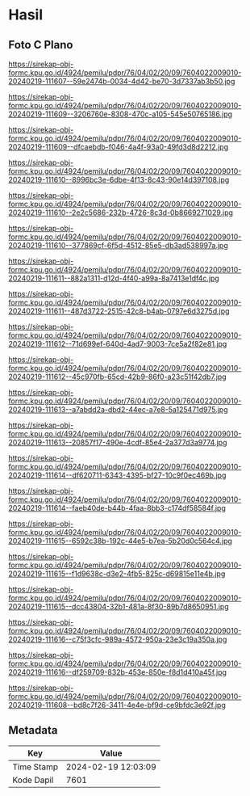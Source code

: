# Hasil

## Foto C Plano

https://sirekap-obj-formc.kpu.go.id/4924/pemilu/pdpr/76/04/02/20/09/7604022009010-20240219-111607--59e2474b-0034-4d42-be70-3d7337ab3b50.jpg

https://sirekap-obj-formc.kpu.go.id/4924/pemilu/pdpr/76/04/02/20/09/7604022009010-20240219-111609--3206760e-8308-470c-a105-545e50765186.jpg

https://sirekap-obj-formc.kpu.go.id/4924/pemilu/pdpr/76/04/02/20/09/7604022009010-20240219-111609--dfcaebdb-f046-4a4f-93a0-49fd3d8d2212.jpg

https://sirekap-obj-formc.kpu.go.id/4924/pemilu/pdpr/76/04/02/20/09/7604022009010-20240219-111610--8996bc3e-6dbe-4f13-8c43-90e14d397108.jpg

https://sirekap-obj-formc.kpu.go.id/4924/pemilu/pdpr/76/04/02/20/09/7604022009010-20240219-111610--2e2c5686-232b-4726-8c3d-0b8669271029.jpg

https://sirekap-obj-formc.kpu.go.id/4924/pemilu/pdpr/76/04/02/20/09/7604022009010-20240219-111610--377869cf-6f5d-4512-85e5-db3ad538997a.jpg

https://sirekap-obj-formc.kpu.go.id/4924/pemilu/pdpr/76/04/02/20/09/7604022009010-20240219-111611--882a1311-d12d-4f40-a99a-8a7413e1df4c.jpg

https://sirekap-obj-formc.kpu.go.id/4924/pemilu/pdpr/76/04/02/20/09/7604022009010-20240219-111611--487d3722-2515-42c8-b4ab-0797e6d3275d.jpg

https://sirekap-obj-formc.kpu.go.id/4924/pemilu/pdpr/76/04/02/20/09/7604022009010-20240219-111612--71d699ef-640d-4ad7-9003-7ce5a2f82e81.jpg

https://sirekap-obj-formc.kpu.go.id/4924/pemilu/pdpr/76/04/02/20/09/7604022009010-20240219-111612--45c970fb-65cd-42b9-86f0-a23c51f42db7.jpg

https://sirekap-obj-formc.kpu.go.id/4924/pemilu/pdpr/76/04/02/20/09/7604022009010-20240219-111613--a7abdd2a-dbd2-44ec-a7e8-5a125471d975.jpg

https://sirekap-obj-formc.kpu.go.id/4924/pemilu/pdpr/76/04/02/20/09/7604022009010-20240219-111613--20857f17-490e-4cdf-85e4-2a377d3a9774.jpg

https://sirekap-obj-formc.kpu.go.id/4924/pemilu/pdpr/76/04/02/20/09/7604022009010-20240219-111614--df620711-6343-4395-bf27-10c9f0ec469b.jpg

https://sirekap-obj-formc.kpu.go.id/4924/pemilu/pdpr/76/04/02/20/09/7604022009010-20240219-111614--faeb40de-b44b-4faa-8bb3-c174df58584f.jpg

https://sirekap-obj-formc.kpu.go.id/4924/pemilu/pdpr/76/04/02/20/09/7604022009010-20240219-111615--6592c38b-192c-44e5-b7ea-5b20d0c564c4.jpg

https://sirekap-obj-formc.kpu.go.id/4924/pemilu/pdpr/76/04/02/20/09/7604022009010-20240219-111615--f1d9638c-d3e2-4fb5-825c-d69815e11e4b.jpg

https://sirekap-obj-formc.kpu.go.id/4924/pemilu/pdpr/76/04/02/20/09/7604022009010-20240219-111615--dcc43804-32b1-481a-8f30-89b7d8650951.jpg

https://sirekap-obj-formc.kpu.go.id/4924/pemilu/pdpr/76/04/02/20/09/7604022009010-20240219-111616--c75f3cfc-989a-4572-950a-23e3c19a350a.jpg

https://sirekap-obj-formc.kpu.go.id/4924/pemilu/pdpr/76/04/02/20/09/7604022009010-20240219-111616--df259709-832b-453e-850e-f8d1d410a45f.jpg

https://sirekap-obj-formc.kpu.go.id/4924/pemilu/pdpr/76/04/02/20/09/7604022009010-20240219-111608--bd8c7f26-3411-4e4e-bf9d-ce9bfdc3e92f.jpg


## Metadata

| Key        | Value               |
| ---------- | ------------------- |
| Time Stamp | 2024-02-19 12:03:09 |
| Kode Dapil | 7601                |



